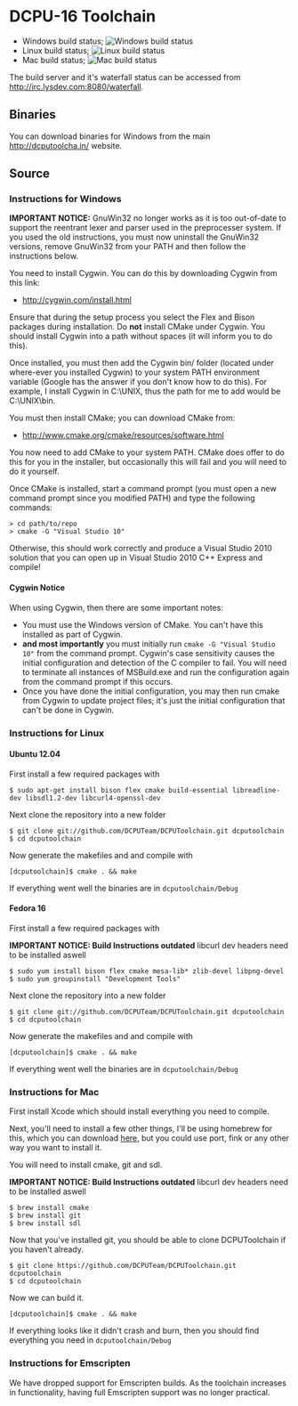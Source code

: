 # DCPU-16 Toolchain

 *  Windows build status; ![Windows build status](http://dms.dcputoolcha.in/status/windows.png)
 *  Linux build status; ![Linux build status](http://dms.dcputoolcha.in/status/linux.png)
 *  Mac build status; ![Mac build status](http://dms.dcputoolcha.in/status/mac.png)

The build server and it's waterfall status can be accessed from http://irc.lysdev.com:8080/waterfall.

## Binaries
You can download binaries for Windows from the main http://dcputoolcha.in/ website.

## Source

### Instructions for Windows

**IMPORTANT NOTICE:** GnuWin32 no longer works as it is too out-of-date to support the reentrant lexer and parser used in the preprocesser system.  If you used the old instructions, you must now uninstall the GnuWin32 versions, remove GnuWin32 from your PATH and then follow the instructions below.

You need to install Cygwin.  You can do this by downloading Cygwin from this link:

* http://cygwin.com/install.html

Ensure that during the setup process you select the Flex and Bison packages during installation.  Do **not** install CMake under Cygwin.  You should install Cygwin into a path without spaces (it will inform you to do this).

Once installed, you must then add the Cygwin bin/ folder (located under where-ever you installed Cygwin) to your system PATH environment variable (Google has the answer if you don't know how to do this).  For example, I install Cygwin in C:\UNIX, thus the path for me to add would be C:\UNIX\bin.

You must then install CMake; you can download CMake from:

* http://www.cmake.org/cmake/resources/software.html

You now need to add CMake to your system PATH.  CMake does offer to do this for you in the installer, but occasionally this will fail and you will need to do it yourself.

Once CMake is installed, start a command prompt (you must open a new command prompt since you modified PATH) and type the following commands:

```
> cd path/to/repo
> cmake -G "Visual Studio 10"
```

Otherwise, this should work correctly and produce a Visual Studio 2010 solution that you can open up in Visual Studio 2010 C++ Express and compile!

#### Cygwin Notice

When using Cygwin, then there are some important notes:

* You must use the Windows version of CMake.  You can't have this installed as part of Cygwin.
* **and most importantly** you must initially run `cmake -G "Visual Studio 10"` from the command prompt.  Cygwin's case sensitivity causes the initial configuration and detection of the C compiler to fail.  You will need to terminate all instances of MSBuild.exe and run the configuration again from the command prompt if this occurs.
* Once you have done the initial configuration, you may then run cmake from Cygwin to update project files; it's just the initial configuration that can't be done in Cygwin.

### Instructions for Linux

#### Ubuntu 12.04

First install a few required packages with

```
$ sudo apt-get install bison flex cmake build-essential libreadline-dev libsdl1.2-dev libcurl4-openssl-dev 
```

Next clone the repository into a new folder

```
$ git clone git://github.com/DCPUTeam/DCPUToolchain.git dcputoolchain
$ cd dcputoolchain
```

Now generate the makefiles and and compile with

```
[dcputoolchain]$ cmake . && make
```

If everything went well the binaries are in ```dcputoolchain/Debug```

#### Fedora 16
First install a few required packages with

**IMPORTANT NOTICE: Build Instructions outdated** libcurl dev headers need to be installed aswell

```
$ sudo yum install bison flex cmake mesa-lib* zlib-devel libpng-devel
$ sudo yum groupinstall "Development Tools"
```

Next clone the repository into a new folder

```
$ git clone git://github.com/DCPUTeam/DCPUToolchain.git dcputoolchain
$ cd dcputoolchain
```

Now generate the makefiles and and compile with

```
[dcputoolchain]$ cmake . && make
```

If everything went well the binaries are in ```dcputoolchain/Debug```

### Instructions for Mac

First install Xcode which should install everything you need to compile.

Next, you'll need to install a few other things, I'll be using homebrew for this, which you can download [here](https://github.com/mxcl/homebrew/wiki/installation), but you could use port, fink or any other way you want to install it.

You will need to install cmake, git and sdl.

**IMPORTANT NOTICE: Build Instructions outdated** libcurl dev headers need to be installed aswell

```
$ brew install cmake
$ brew install git
$ brew install sdl
```

Now that you've installed git, you should be able to clone DCPUToolchain if you haven't already.

```
$ git clone https://github.com/DCPUTeam/DCPUToolchain.git dcputoolchain
$ cd dcputoolchain
```

Now we can build it.

```
[dcputoolchain]$ cmake . && make
```

If everything looks like it didn't crash and burn, then you should find everything you need in ```dcputoolchain/Debug```

### Instructions for Emscripten

We have dropped support for Emscripten builds.  As the toolchain increases in functionality, having full Emscripten support was
no longer practical.

